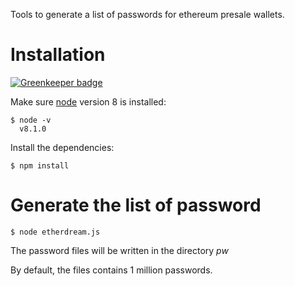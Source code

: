 
Tools to generate a list of passwords for ethereum presale wallets.

# Installation

[![Greenkeeper badge](https://badges.greenkeeper.io/FredericHeem/etherhunt.svg)](https://greenkeeper.io/)

Make sure [node](https://nodejs.org/en/download/) version 8 is installed:

    $ node -v
      v8.1.0

Install the dependencies:

    $ npm install

# Generate the list of password

    $ node etherdream.js

The password files will be written in the directory *pw*

By default, the files contains 1 million passwords.
